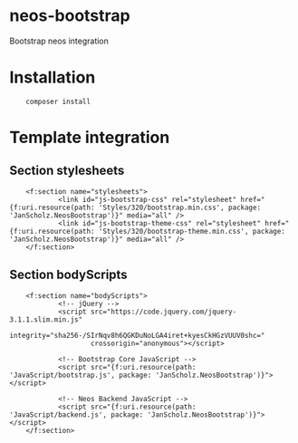 # neos-bootstrap
Bootstrap neos integration

# Installation

        composer install


# Template integration
## Section stylesheets
        <f:section name="stylesheets">
                <link id="js-bootstrap-css" rel="stylesheet" href="{f:uri.resource(path: 'Styles/320/bootstrap.min.css', package: 'JanScholz.NeosBootstrap')}" media="all" />
                <link id="js-bootstrap-theme-css" rel="stylesheet" href="{f:uri.resource(path: 'Styles/320/bootstrap-theme.min.css', package: 'JanScholz.NeosBootstrap')}" media="all" />
        </f:section>

## Section bodyScripts
        <f:section name="bodyScripts">
                <!-- jQuery -->
                <script src="https://code.jquery.com/jquery-3.1.1.slim.min.js"
                        integrity="sha256-/SIrNqv8h6QGKDuNoLGA4iret+kyesCkHGzVUUV0shc="
                        crossorigin="anonymous"></script>

                <!-- Bootstrap Core JavaScript -->
                <script src="{f:uri.resource(path: 'JavaScript/bootstrap.js', package: 'JanScholz.NeosBootstrap')}"></script>

                <!-- Neos Backend JavaScript -->
                <script src="{f:uri.resource(path: 'JavaScript/backend.js', package: 'JanScholz.NeosBootstrap')}"></script>
        </f:section>


